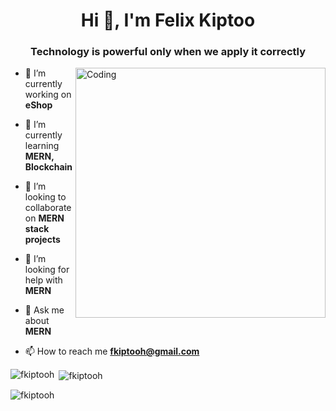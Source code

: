 <h1 align="center">Hi 👋, I'm Felix Kiptoo</h1>
<h3 align="center">Technology is powerful only when we apply it correctly</h3>
<img  align="right" alt="Coding" width="400" src="https://cdn.dribbble.com/users/1162077/screenshots/3848914/programmer.gif">

- 🔭 I’m currently working on **eShop**

- 🌱 I’m currently learning **MERN, Blockchain**

- 👯 I’m looking to collaborate on **MERN stack projects**

- 🤝 I’m looking for help with **MERN**

- 💬 Ask me about **MERN**

- 📫 How to reach me **fkiptooh@gmail.com**





<p><img align="left" src="https://github-readme-stats.vercel.app/api/top-langs?username=fkiptooh&show_icons=true&locale=en&layout=compact" alt="fkiptooh" /></p>

<p>&nbsp;<img align="center" src="https://github-readme-stats.vercel.app/api?username=fkiptooh&show_icons=true&locale=en" alt="fkiptooh" /></p>

<p><img align="center" src="https://github-readme-streak-stats.herokuapp.com/?user=fkiptooh&" alt="fkiptooh" /></p>
